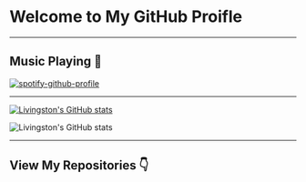# Welcome to My GitHub Proifle

---

## Music Playing 🎵

[![spotify-github-profile](https://spotify-github-profile.vercel.app/api/view?uid=22yo7rzomnba3x37356fqz27q&cover_image=true&theme=compact)](https://github.com/kittinan/spotify-github-profile)

---

[![Livingston's GitHub stats](https://github-readme-stats.vercel.app/api?username=squidwardsama)](https://github.com/squidwardsama/github-readme-stats)

![Livingston's GitHub stats](https://github-readme-stats.vercel.app/api?username=squidwardsama&show_icons=true&theme=dracula)

---

## View My Repositories 👇
